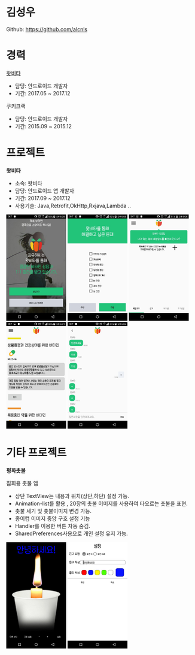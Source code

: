 # 김성우


Github: https://github.com/alcnls


# 경력

[왓비타](http://www.whatvita.kr)

* 담당: 안드로이드 개발자
* 기간: 2017.05 ~ 2017.12

쿠키크랙

* 담당: 안드로이드 개발자
* 기간: 2015.09 ~ 2015.12


# 프로젝트

**왓비타**

* 소속: 왓비타
* 담당: 안드로이드 앱 개발자
* 기간: 2017.09 ~ 2017.12
* 사용기술: Java,Retrofit,OkHttp,Rxjava,Lambda ..

<img src="images/whatvita_01.jpeg" width="160"/> <img src="images/whatvita_02.jpeg" width="160"/>
<img src="images/whatvita_03.jpeg" width="160"/> <img src="images/whatvita_04.jpeg" width="160"/>
<img src="images/whatvita_05.jpeg" width="160"/>


# 기타 프로젝트

**평화촛불**

집회용 촛불 앱

* 상단 TextView는 내용과 위치(상단,하단) 설정 가능.
* Animation-list를 활용 , 20장의 촛불 이미지를 사용하여 타오르는 촛불을 표현.
* 촛불 세기 및 촛불이미지 변경 가능.
* 종이컵 이미지 중앙 구호 설정 기능
* Handler를 이용한 버튼 자동 숨김.
* SharedPreferences사용으로 개인 설정 유지 가능.


<img src="images/candlelight_01.jpeg" width="160"/> <img src="images/candlelight_02.jpeg" width="160"/>
